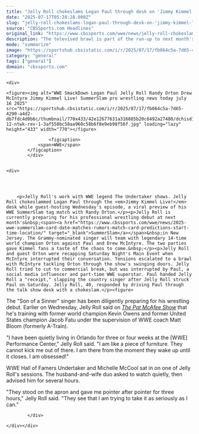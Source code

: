 ```yaml
---
title: "Jelly Roll chokeslams Logan Paul through desk on 'Jimmy Kimmel Live!'"
date: "2025-07-17T05:28:28.000Z"
slug: "jelly-roll-chokeslams-logan-paul-through-desk-on-'jimmy-kimmel-live!'"
source: "CBSSports.com Headlines"
original_link: "https://www.cbssports.com/wwe/news/jelly-roll-chokeslams-logan-paul-through-desk-on-jimmy-kimmel-live/"
description: "The televised brawl is part of the run-up to next month's WWE SummerSlam"
mode: "summarize"
image: "https://sportshub.cbsistatic.com/i/r/2025/07/17/fb064c5a-7d65-4290-a4d2-db7fdc4d0b6c/thumbnail/1200x675/fd02cfe28e5f83a49b622543470981ad/dchisd1351-12-ntwk-rev-1-3af558bc58aa960c58b6f8e9eb98f56f.jpg"
category: "general"
tags: ["general"]
domain: "cbssports.com"
---
```

<div id="readability-page-1" class="page"><div id="Article-body">
        
    
        
                
    <div>
                            
    <figure><img alt="WWE SmackDown Logan Paul Jelly Roll Randy Orton Drew McIntyre Jimmy Kimmel Live! SummerSlam pro wrestling news today july 16 2025" src="https://sportshub.cbsistatic.com/i/r/2025/07/17/fb064c5a-7d65-4290-a4d2-db7fdc4d0b6c/thumbnail/770x433/42e12677631a316885b20c6492a27480/dchisd1351-12-ntwk-rev-1-3af558bc58aa960c58b6f8e9eb98f56f.jpg" loading="lazy" height="433" width="770"></figure>
        
                    <figcaption>
                <span>WWE</span>
            </figcaption>
            </div>

    
    <div>
        
        
                            
                
        <p>Jelly Roll's work with WWE legend The Undertaker shows. Jelly Roll chokeslammed Logan Paul through the <em>Jimmy Kimmel Live!</em> desk while guest-hosting Wednesday's episode, a viral preview of his WWE SummerSlam tag match with Randy Orton.</p><p>Jelly Roll is currently preparing for his professional wrestling debut at next month's&nbsp;<span><a href="https://www.cbssports.com/wwe/news/2025-wwe-summerslam-card-date-matches-rumors-match-card-predictions-start-time-location/" target="_blank">SummerSlam</a></span>&nbsp;in New Jersey. The Grammy-nominated singer will team with legendary 14-time world champion Orton against Paul and Drew McIntyre. The two parties gave Kimmel fans a taste of the chaos to come.&nbsp;</p><p>Jelly Roll and guest Orton were recapping Saturday Night's Main Event when McIntyre interrupted their conversation. Tensions escalated to a brawl with McIntyre tackling Orton through the show's swinging doors. Jelly Roll tried to cut to commercial break, but was interrupted by Paul, a social media influencer and part-time WWE superstar. Paul handed Jelly Roll a "receipt," slapping the country singer after Jelly Roll struck Paul on Saturday. Jelly Roll, 40, responded by driving Paul through the talk show desk with a chokeslam.</p><figure>
    
</figure>
<p>The "Son of a Sinner" singer has been diligently preparing for his wrestling debut. Earlier on Wednesday, Jelly Roll said on <a href="https://www.youtube.com/watch?v=FmPTAeJB8CY" target="_blank"><em>The Pat McAfee Show</em></a>&nbsp;that he's training with former world champion Kevin Owens and former United States champion Jacob Fatu under the supervision of WWE coach Matt Bloom (formerly A-Train).</p>
        

<p>"I have been quietly living in Orlando for three or four weeks at the [WWE] Performance Center," Jelly Roll said. "I am like a piece of furniture. They cannot kick me  out of there. I am there from the moment they wake up until it closes. I  am obsessed!"</p><p>WWE Hall of Famers Undertaker and Michelle McCool sat in on one of Jelly Roll's sessions. The husband-and-wife duo asked to watch quietly, then advised him for several hours.</p>
        

<p>"They stood on the apron and gave me pointer after pointer for three hours," Jelly Roll said. "They see that I am trying to take it as seriously as I can."</p>


        
            </div>

    </div></div>